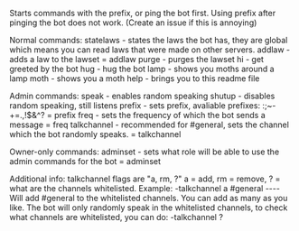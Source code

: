 Starts commands with the prefix, or ping the bot first. Using prefix after pinging the bot does not work. (Create an issue if this is annoying)

Normal commands:
statelaws     - states the laws the bot has, they are global which means you can read laws that were made on other servers.
addlaw        - adds a law to the lawset                                                  = addlaw <message>
purge         - purges the lawset
hi            - get greeted by the bot
hug           - hug the bot
lamp          - shows you moths around a lamp
moth          - shows you a moth
help          - brings you to this readme file

Admin commands:
speak         - enables random speaking
shutup        - disables random speaking, still listens
prefix        - sets prefix, avaliable prefixes: :;~-+=.,!$&^?                            = prefix <flag>
freq          - sets the frequency of which the bot sends a message                       = freq <number>
talkchannel   - recommended for #general, sets the channel which the bot randomly speaks. = talkchannel <flag> <channel>

Owner-only commands:
adminset      - sets what role will be able to use the admin commands for the bot         = adminset <role> 

Additional info:
talkchannel flags are "a, rm, ?" a = add, rm = remove, ? = what are the channels whitelisted.
Example: -talkchannel a #general      ---- Will add #general to the whitelisted channels. You can add as many as you like.
The bot will only randomly speak in the whitelisted channels, to check what channels are whitelisted, you can do: -talkchannel ?
